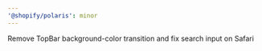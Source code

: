 ```yaml
---
'@shopify/polaris': minor
---
```


Remove TopBar background-color transition and fix search input on Safari
